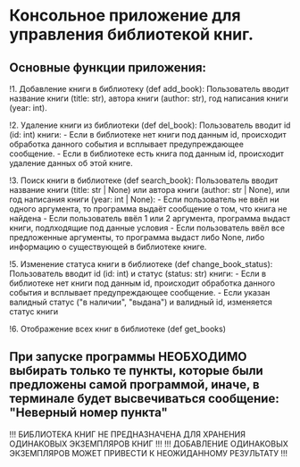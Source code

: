 # Консольное приложение для управления библиотекой книг.

## Основные функции приложения:
  !1. Добавление книги в библиотеку (def add_book):
       Пользователь вводит название книги (title: str), автора книги (author: str), год написания книги (year: int).
     
  !2. Удаление книги из библиотеки (def del_book):
       Пользователь вводит id (id: int) книги:
         - Если в библиотеке нет книги под данным id, происходит обработка данного события и всплывает предупреждающее сообщение.
         - Если в библиотеке есть книга под данным id, происходит удаление данных об этой книге.
     
  !3. Поиск книги в библиотеке (def search_book):
       Пользователь вводит название книги (title: str | None) или автора книги (author: str | None), или год написания книги (year: int | None):
         - Если пользователь не ввёл ни одного аргумента, то программа выдаёт сообщение о том, что книга не найдена
         - Если пользователь ввёл 1 или 2 аргумента, программа выдаст книги, подлходящие под данные условия
         - Если пользователь ввёл все предложенные аргументы, то программа выдаст либо None, либо информацию о существующей в библиотеке книге.
     
  !5. Изменение статуса книги в библиотеке (def change_book_status):
       Пользователь вводит id (id: int) и статус (status: str) книги:
         - Если в библиотеке нет книги под данным id, происходит обработка данного события и всплывает предупреждающее сообщение.
         - Если указан валидный статус ("в наличии", "выдана") и валидный id, изменяется статус книги

  !6. Отображение всех книг в библиотеке (def get_books)


## При запуске программы НЕОБХОДИМО выбирать только те пункты, которые были предложены самой программой, иначе, в терминале будет высвечиваться сообщение: "Неверный номер пункта"

!!! БИБЛИОТЕКА КНИГ НЕ ПРЕДНАЗНАЧЕНА ДЛЯ ХРАНЕНИЯ ОДИНАКОВЫХ ЭКЗЕМПЛЯРОВ КНИГ !!!
!!! ДОБАВЛЕНИЕ ОДИНАКОВЫХ ЭКЗЕМПЛЯРОВ МОЖЕТ ПРИВЕСТИ К НЕОЖИДАННОМУ РЕЗУЛЬТАТУ !!!
